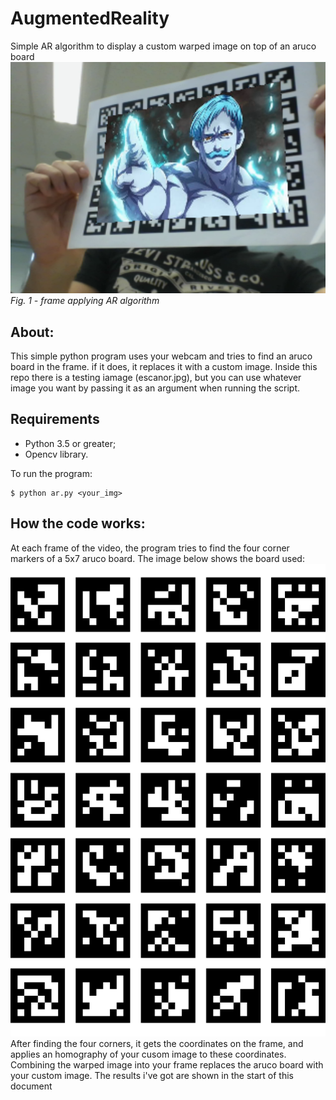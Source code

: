 # AugmentedReality
Simple AR algorithm to display a custom warped image on top of an aruco board
![Alt text](utils/frame_aruco.png?raw=true "Title")
*Fig. 1 - frame applying AR algorithm*
## About:
This simple python program uses your webcam and tries to find an aruco board in the frame. if it does, it replaces it with a custom image. Inside this repo there is a testing iamage (escanor.jpg), but you can use whatever image you want by passing it as an argument when running the script.

## Requirements
* Python 3.5 or greater;
* Opencv library.

To run the program:
```
$ python ar.py <your_img>
```

## How the code works:
At each frame of the video, the program tries to find the four corner markers of a 5x7 aruco board. The image below shows the board used:
![Alt text](utils/board_aruco_57.png?raw=true "Title")
After finding the four corners, it gets the coordinates on the frame, and applies an homography of your cusom image to these coordinates. Combining the warped image into your frame replaces the aruco board with your custom image. The results i've got are shown in the start of this document


